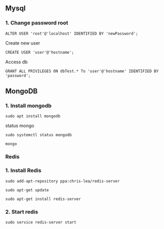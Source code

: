 ## Mysql
### 1. Change password root
```
ALTER USER 'root'@'localhost' IDENTIFIED BY 'newPassword';
```
Create new user
```
CREATE USER 'user'@'hostname';
```
Access db
```
GRANT ALL PRIVILEGES ON dbTest.* To 'user'@'hostname' IDENTIFIED BY 'password';
```
## MongoDB
### 1. Install mongodb
```
sudo apt install mongodb
```
status mongo
```
sudo systemctl status mongodb
```
```
mongo
```
### Redis
### 1. Install Redis
```
sudo add-apt-repository ppa:chris-lea/redis-server
```

```
sudo apt-get update
```

```
sudo apt-get install redis-server
```
### 2. Start  redis

```
sudo service redis-server start
```

